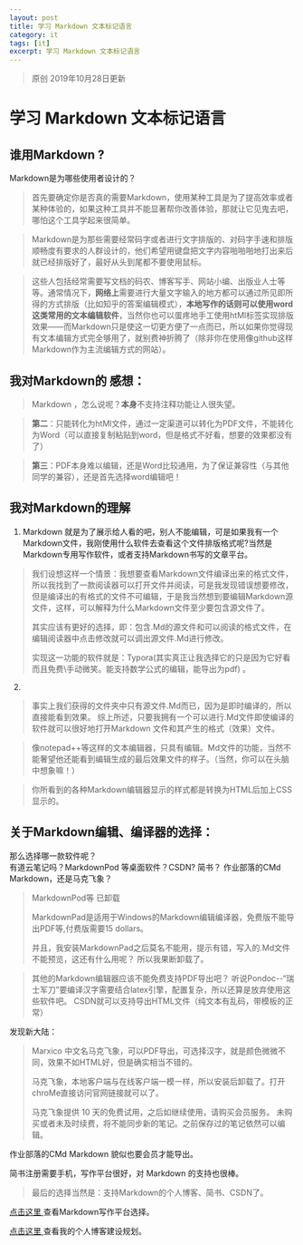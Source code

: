 ```yaml
---
layout: post
title: 学习 Markdown 文本标记语言
category: it
tags: [it]
excerpt: 学习 Markdown 文本标记语言
---
```


> 原创
>2019年10月28日更新

# 学习 Markdown 文本标记语言

## 谁用Markdown ?
Markdown是为哪些使用者设计的？

>首先要确定你是否真的需要Markdown，使用某种工具是为了提高效率或者某种体验的，如果这种工具并不能显著帮你改善体验，那就让它见鬼去吧，哪怕这个工具学起来很简单。

>Markdown是为那些需要经常码字或者进行文字排版的、对码字手速和排版顺畅度有要求的人群设计的，他们希望用键盘把文字内容啪啪啪地打出来后就已经排版好了，最好从头到尾都不要使用鼠标。

>这些人包括经常需要写文档的码农、博客写手、网站小编、出版业人士等等。通常情况下，**网络上**需要进行大量文字输入的地方都可以通过所见即所得的方式排版（比如知乎的答案编辑模式），**本地写作的话则可以使用word这类常用的文本编辑软件**，当然你也可以蛋疼地手工使用htMl标签实现排版效果——而Markdown只是使这一切更方便了一点而已，所以如果你觉得现有文本编辑方式完全够用了，就别费神折腾了（除非你在使用像github这样Markdown作为主流编辑方式的网站）。 

## 我对Markdown的 感想：
>Markdown ，怎么说呢？**本身**不支持注释功能让人很失望。

>**第二**：只能转化为htMl文件，通过一定渠道可以转化为PDF文件，不能转化为Word（可以直接复制粘贴到word，但是格式不好看，想要的效果都没有了）

>**第三**：PDF本身难以编辑，还是Word比较通用，为了保证兼容性（与其他同学的兼容），还是首先选择word编辑吧！

## 我对Markdown的理解
1. Markdown 就是为了展示给人看的吧，别人不能编辑，可是如果我有一个Markdown文件，我刚使用什么软件去查看这个文件排版格式呢?当然是Markdown专用写作软件，或者支持Markdown书写的文章平台。

>我们设想这样一个情景：我想要查看Markdown文件编译出来的格式文件，所以我找到了一款阅读器可以打开文件并阅读，可是我发现错误想要修改，但是编译出的有格式的文件不可编辑，于是我当然想到要编辑Markdown源文件，这样，可以解释为什么Markdown文件至少要包含源文件了。
>
>其实应该有更好的选择，即：包含.Md的源文件和可以阅读的格式文件，在编辑阅读器中点击修改就可以调出源文件.Md进行修改。
> 
> 实现这一功能的软件就是：Typora(其实真正让我选择它的只是因为它好看而且免费\手动微笑。能支持数学公式的编辑，能导出为pdf) 。

2. 
>事实上我们获得的文件夹中只有源文件.Md而已，因为是即时编译的，所以直接能看到效果。
综上所述，只要我拥有一个可以进行.Md文件即使编译的软件就可以很好地打开Markdown 文件和其产生的格式（效果）文件。

>像notepad++等这样的文本编辑器，只具有编辑。Md文件的功能，当然不能奢望他还能看到编辑生成的最后效果文件的样子。（当然，你可以在头脑中想象嘛！）

>你所看到的各种Markdown编辑器显示的样式都是转换为HTML后加上CSS显示的。

## 关于Markdown编辑、编译器的选择：
那么选择哪一款软件呢？  
有道云笔记吗？MarkdownPod 等桌面软件？CSDN?  简书？
作业部落的CMd Markdown，还是马克飞象？

>MarkdownPod等 已卸载
>
>MarkdownPad是适用于Windows的Markdown编辑编译器，免费版不能导出PDF等,付费版需要15 dollars。
>
> 并且，我安装MarkdownPad之后莫名不能用，提示有错，写入的.Md文件不能预览，这还有什么用呢？
所以我果断卸载了。

>其他的Markdown编辑器应该不能免费支持PDF导出吧？
听说Pondoc--“瑞士军刀”要编译汉字需要结合latex引擎，配置复杂，所以还算是放弃使用这些软件吧。
CSDN就可以支持导出HTML文件（纯文本有乱码，带模板的正常）

发现新大陆：
> Marxico 中文名马克飞象，可以PDF导出，可选择汉字，就是颜色微微不同，效果不如HTML好，但是确实相当不错的。
> 
>马克飞象，本地客户端与在线客户端一模一样，所以安装后卸载了。打开chroMe直接访问官网链接就可以了。
> 
>马克飞象提供 10 天的免费试用，之后如继续使用，请购买会员服务。
未购买或者未及时续费，将不能同步新的笔记。之前保存过的笔记依然可以编辑。

作业部落的CMd Markdown 貌似也要会员才能导出。

简书注册需要手机，写作平台很好，对 Markdown 的支持也很棒。

> 最后的选择当然是：支持Markdown的个人博客、简书、CSDN了。

<a href="https://blog.csdn.net/JustinLee2015/article/details/79751848" target="_blank"> 点击这里 </a>查看Markdown写作平台选择。

<a href="https://www.upsaMe.coM/it/2019/10/22/individual-blog-setup.htMl" target="_blank"> 点击这里 </a>查看我的个人博客建设规划。





